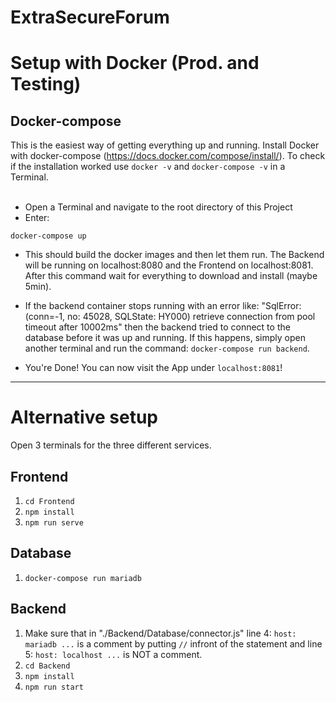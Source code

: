 # ExtraSecureForum
# Setup with Docker (Prod. and Testing)
## Docker-compose
This is the easiest way of getting everything up and running.
Install Docker with docker-compose (https://docs.docker.com/compose/install/).
To check if the installation worked use <code>docker -v</code> and <code>docker-compose -v</code> in a Terminal.
<br>
<br>

- Open a Terminal and navigate to the root directory of this Project
- Enter:
```
docker-compose up
```

- This should build the docker images and then let them run. The Backend will be running on localhost:8080 and the Frontend on localhost:8081.
After this command wait for everything to download and install (maybe 5min).

- If the backend container stops running with an error like: "SqlError: (conn=-1, no: 45028, SQLState: HY000) retrieve connection from pool timeout after 10002ms" then the backend tried to connect to the database before it was up and running. If this happens, simply open another terminal and run the command:
`docker-compose run backend`.

- You're Done! You can now visit the App under `localhost:8081`!

<hr>

# Alternative setup
Open 3 terminals for the three different services.
## Frontend
1. `cd Frontend`
2. `npm install`
3. `npm run serve`


## Database
1. `docker-compose run mariadb`

## Backend
1. Make sure that in "./Backend/Database/connector.js" line 4: `host: mariadb ...` is a comment by putting `//` infront of the statement and line 5: `host: localhost ...` is NOT a comment.
2. `cd Backend`
3. `npm install`
4. `npm run start`
